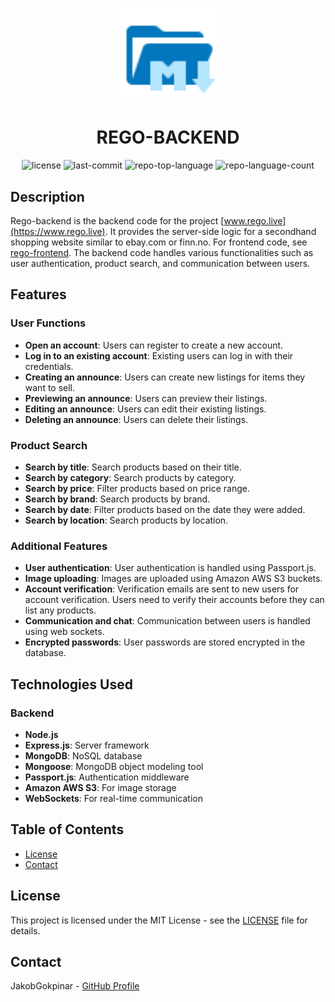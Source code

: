 <p align="center">
    <img src="https://raw.githubusercontent.com/PKief/vscode-material-icon-theme/ec559a9f6bfd399b82bb44393651661b08aaf7ba/icons/folder-markdown-open.svg" align="center" width="30%">
</p>
<p align="center"><h1 align="center">REGO-BACKEND</h1></p>
<p align="center">
	<img src="https://img.shields.io/badge/license-MIT-blue.svg" alt="license">
	<img src="https://img.shields.io/github/last-commit/JakobGokpinar/Rego-backend?style=default&logo=git&logoColor=white&color=0080ff" alt="last-commit">
	<img src="https://img.shields.io/github/languages/top/JakobGokpinar/Rego-backend?style=default&color=0080ff" alt="repo-top-language">
	<img src="https://img.shields.io/github/languages/count/JakobGokpinar/Rego-backend?style=default&color=0080ff" alt="repo-language-count">
</p>

## Description

Rego-backend is the backend code for the project [www.rego.live](https://www.rego.live). 
It provides the server-side logic for a secondhand shopping website similar to ebay.com or finn.no. 
For frontend code, see [rego-frontend](https://github.com/JakobGokpinar/Rego-frontend).
The backend code handles various functionalities such as user authentication, product search, and communication between users.

## Features

### User Functions
- **Open an account**: Users can register to create a new account.
- **Log in to an existing account**: Existing users can log in with their credentials.
- **Creating an announce**: Users can create new listings for items they want to sell.
- **Previewing an announce**: Users can preview their listings.
- **Editing an announce**: Users can edit their existing listings.
- **Deleting an announce**: Users can delete their listings.

### Product Search
- **Search by title**: Search products based on their title.
- **Search by category**: Search products by category.
- **Search by price**: Filter products based on price range.
- **Search by brand**: Search products by brand.
- **Search by date**: Filter products based on the date they were added.
- **Search by location**: Search products by location.

### Additional Features
- **User authentication**: User authentication is handled using Passport.js.
- **Image uploading**: Images are uploaded using Amazon AWS S3 buckets.
- **Account verification**: Verification emails are sent to new users for account verification. Users need to verify their accounts before they can list any products.
- **Communication and chat**: Communication between users is handled using web sockets.
- **Encrypted passwords**: User passwords are stored encrypted in the database.

## Technologies Used

### Backend
- **Node.js**
- **Express.js**: Server framework
- **MongoDB**: NoSQL database
- **Mongoose**: MongoDB object modeling tool
- **Passport.js**: Authentication middleware
- **Amazon AWS S3**: For image storage
- **WebSockets**: For real-time communication

## Table of Contents
- [License](#license)
- [Contact](#contact)


## License

This project is licensed under the MIT License - see the [LICENSE](./LICENSE) file for details.

## Contact

JakobGokpinar - [GitHub Profile](https://github.com/JakobGokpinar)
